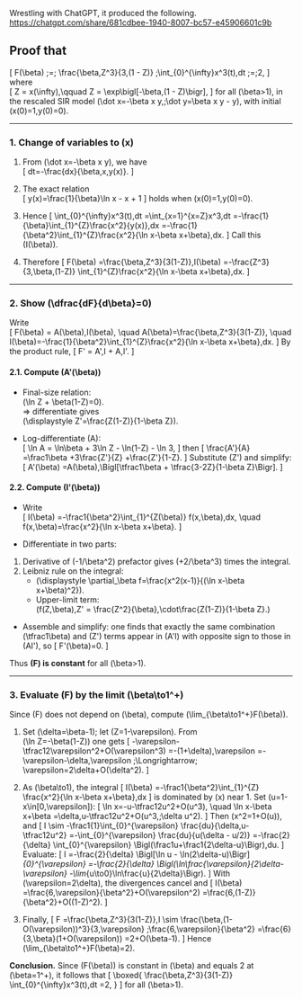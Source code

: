 Wrestling with ChatGPT, it produced the following. 
https://chatgpt.com/share/681cdbee-1940-8007-bc57-e45906601c9b

## Proof that  
\[
F(\beta)
\;=\;
\frac{\beta\,Z^3}{3\,(1 - Z)}
\;\int_{0}^{\infty}x^3(t)\,dt
\;=\;2,
\]
where  
\[
Z = x(\infty),\qquad
Z = \exp\bigl[-\beta\,(1 - Z)\bigr],
\]
for all \(\beta>1\), in the rescaled SIR model
\(\dot x=-\beta x y,\;\dot y=\beta x y - y\),
with initial \(x(0)=1,y(0)=0\).

---

### 1. Change of variables to \(x\)

1.  From \(\dot x=-\beta x y\), we have  
    \[
    dt=-\frac{dx}{\beta\,x\,y(x)}.
    \]

2.  The exact relation  
    \[
    y(x)=\frac{1}{\beta}\ln x - x + 1
    \]
    holds when \(x(0)=1,y(0)=0\).

3.  Hence
    \[
    \int_{0}^{\infty}x^3(t)\,dt
    =\int_{x=1}^{x=Z}x^3\,dt
    =-\frac{1}{\beta}\int_{1}^{Z}\frac{x^2}{y(x)}\,dx
    =-\frac{1}{\beta^2}\int_{1}^{Z}\frac{x^2}{\ln x-\beta x+\beta}\,dx.
    \]
    Call this \(I(\beta)\).

4.  Therefore
    \[
    F(\beta)
    =\frac{\beta\,Z^3}{3(1-Z)}\,I(\beta)
    =-\frac{Z^3}{3\,\beta\,(1-Z)}
    \int_{1}^{Z}\frac{x^2}{\ln x-\beta x+\beta}\,dx.
    \]

---

### 2. Show \(\dfrac{dF}{d\beta}=0\)

Write  
\[
F(\beta) = A(\beta)\,I(\beta),
\quad
A(\beta)=\frac{\beta\,Z^3}{3(1-Z)},
\quad
I(\beta)=-\frac{1}{\beta^2}\int_{1}^{Z}\frac{x^2}{\ln x-\beta x+\beta}\,dx.
\]
By the product rule,
\[
F' = A'\,I + A\,I'.
\]

#### 2.1. Compute \(A'(\beta)\)

-  Final-size relation:  
   \(\ln Z + \beta(1-Z)=0\).  
   ⇒ differentiate gives  
   \(\displaystyle Z'=\frac{Z(1-Z)}{1-\beta Z}\).

-  Log-differentiate \(A\):  
   \[
   \ln A = \ln\beta + 3\ln Z - \ln(1-Z) - \ln 3,
   \]
   then
   \[
   \frac{A'}{A}
   =\frac1\beta
   +3\frac{Z'}{Z}
   +\frac{Z'}{1-Z}.
   \]
   Substitute \(Z'\) and simplify:  
   \[
   A'(\beta)
   =A(\beta)\,\Bigl[\tfrac1\beta + \tfrac{3-2Z}{1-\beta Z}\Bigr].
   \]

#### 2.2. Compute \(I'(\beta)\)

-  Write  
   \[
   I(\beta)
   =-\frac1{\beta^2}\int_{1}^{Z(\beta)}
   f(x,\beta)\,dx,
   \quad
   f(x,\beta)=\frac{x^2}{\ln x-\beta x+\beta}.
   \]

-  Differentiate in two parts:
  1.  Derivative of \(-1/\beta^2\) prefactor gives \(+2/\beta^3\) times the integral.
  2.  Leibniz rule on the integral:
      -  \(\displaystyle \partial_\beta f=\frac{x^2(x-1)}{(\ln x-\beta x+\beta)^2}\).
      -  Upper-limit term:  
         \(f(Z,\beta)\,Z' 
         = \frac{Z^2}{\beta}\,\cdot\frac{Z(1-Z)}{1-\beta Z}.\)

-  Assemble and simplify: one finds that exactly the same combination \(\tfrac1\beta\) and \(Z'\) terms appear in \(A'I\) with opposite sign to those in \(AI'\), so
  \[
  F'(\beta)=0.
  \]

Thus **\(F\) is constant** for all \(\beta>1\).

---

### 3. Evaluate \(F\) by the limit \(\beta\to1^+\)

Since \(F\) does not depend on \(\beta\), compute
\(\lim_{\beta\to1^+}F(\beta)\).

1.  Set \(\delta=\beta-1\); let \(Z=1-\varepsilon\).  From  
    \(\ln Z=-\beta(1-Z)\) one gets
    \[
    -\varepsilon-\tfrac12\varepsilon^2+O(\varepsilon^3)
    =-(1+\delta)\,\varepsilon
    =-\varepsilon-\delta\,\varepsilon
    \;\Longrightarrow\;
    \varepsilon=2\delta+O(\delta^2).
    \]

2.  As \(\beta\to1\), the integral
    \[
    I(\beta)
    =-\frac1{\beta^2}\int_{1}^{Z}
    \frac{x^2}{\ln x-\beta x+\beta}\,dx
    \]
    is dominated by \(x\) near 1.  Set \(u=1-x\in[0,\varepsilon]\):
    \[
    \ln x=-u-\tfrac12u^2+O(u^3),
    \quad
    \ln x-\beta x+\beta
    =\delta\,u-\tfrac12u^2+O(u^3,\;\delta u^2).
    \]
    Then \(x^2=1+O(u)\), and
    \[
    I
    \sim -\frac1{1}\int_{0}^{\varepsilon}
      \frac{du}{\delta\,u-\tfrac12u^2}
    =-\int_{0}^{\varepsilon}
      \frac{du}{u(\delta - u/2)}
    =-\frac{2}{\delta}
      \int_{0}^{\varepsilon}
      \Bigl(\frac1u+\frac1{2\delta-u}\Bigr)\,du.
    \]
    Evaluate:
    \[
    I
    =-\frac{2}{\delta}
      \Bigl[\ln u - \ln(2\delta-u)\Bigr]_{0}^{\varepsilon}
    =-\frac{2}{\delta}
      \Bigl(\ln\frac{\varepsilon}{2\delta-\varepsilon}
      -\lim_{u\to0}\ln\frac{u}{2\delta}\Bigr).
    \]
    With \(\varepsilon=2\delta\), the divergences cancel and
    \[
    I(\beta)
    =\frac{6\,\varepsilon}{\beta^2}+O(\varepsilon^2)
    =\frac{6\,(1-Z)}{\beta^2}+O((1-Z)^2).
    \]

3.  Finally,
    \[
    F
    =\frac{\beta\,Z^3}{3(1-Z)}\,I
    \sim
    \frac{\beta\,(1-O(\varepsilon))^3}{3\,\varepsilon}
    \;\frac{6\,\varepsilon}{\beta^2}
    =\frac{6}{3\,\beta}(1+O(\varepsilon))
    =2+O(\beta-1).
    \]
    Hence \(\lim_{\beta\to1^+}F(\beta)=2\).

**Conclusion.**  Since \(F(\beta)\) is constant in \(\beta\) and equals 2 at \(\beta=1^+\), it follows that
\[
\boxed{
\frac{\beta\,Z^3}{3(1-Z)}
\int_{0}^{\infty}x^3(t)\,dt
=2,
}
\]
for all \(\beta>1\).
